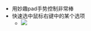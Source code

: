 - 用妙趣pad手势控制非常棒
- 快速选中鼠标右键中的某个选项
    - ![](https://firebasestorage.googleapis.com/v0/b/firescript-577a2.appspot.com/o/imgs%2Fapp%2Fxinyiheng%2FXcSDH79ulG.png?alt=media&token=e70cf907-4795-4169-8d47-01b65b80c771)
